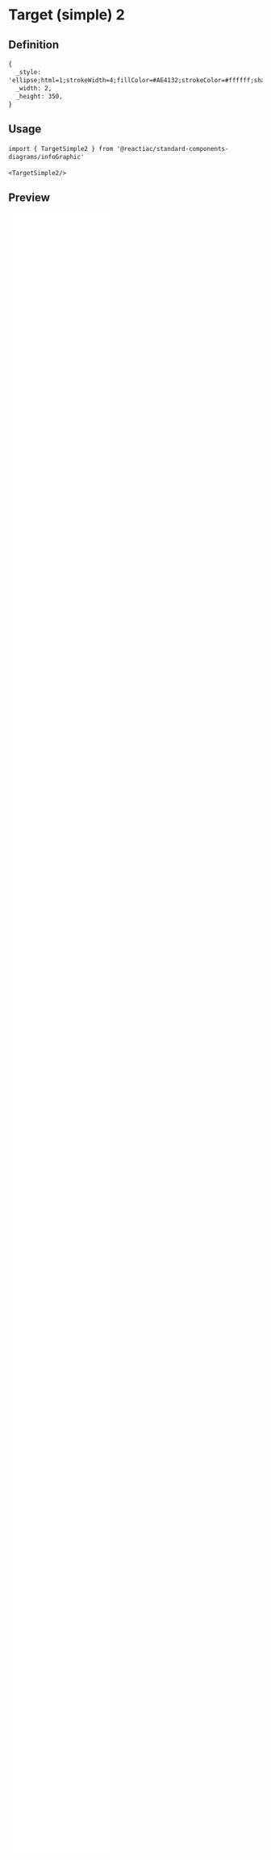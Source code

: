 # Target (simple) 2

## Definition

```
{
  _style: 'ellipse;html=1;strokeWidth=4;fillColor=#AE4132;strokeColor=#ffffff;shadow=0;fontSize=10;fontColor=#FFFFFF;align=center;fontStyle=0;whiteSpace=wrap;spacing=10;',
  _width: 2,
  _height: 350,
}
```

## Usage

```
import { TargetSimple2 } from '@reactiac/standard-components-diagrams/infoGraphic'

<TargetSimple2/>
```

## Preview

<img src="./target-simple-2.png" width="200"/>
